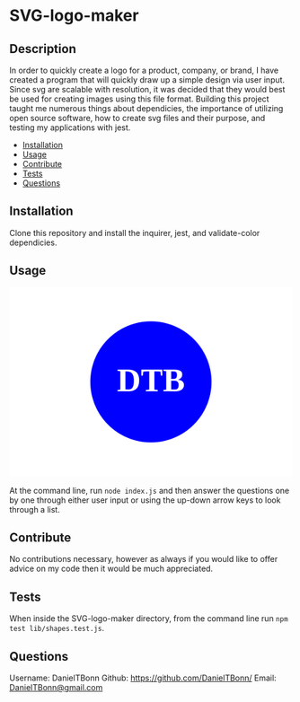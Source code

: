 # SVG-logo-maker

## Description
  
In order to quickly create a logo for a product, company, or brand, I have created a program that will quickly draw up a simple design via user input. Since svg are scalable with resolution, it was decided that they would best be used for creating images using this file format. Building this project taught me numerous things about dependicies, the importance of utilizing open source software, how to create svg files and their purpose, and testing my applications with jest.

- [Installation](#installation)
- [Usage](#usage)
- [Contribute](#contribute)
- [Tests](#tests)
- [Questions](#questions)

## Installation
  
Clone this repository and install the inquirer, jest, and validate-color dependicies.

## Usage
![example-svg-logo](./examples/example-logo.svg)

At the command line, run `node index.js` and then answer the questions one by one through either user input or using the up-down arrow keys to look through a list.

## Contribute
  
No contributions necessary, however as always if you would like to offer advice on my code then it would be much appreciated.

## Tests
  
When inside the SVG-logo-maker directory, from the command line run `npm test lib/shapes.test.js`.

## Questions

Username: DanielTBonn
Github: https://github.com/DanielTBonn/
Email: DanielTBonn@gmail.com